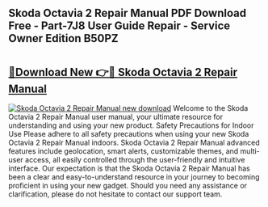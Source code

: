 ## Skoda Octavia 2 Repair Manual PDF Download Free - Part-7J8 User Guide Repair - Service Owner Edition B50PZ

# <h2><a href="http://bc57492.oget.top/?id=Skoda+Octavia+2+Repair+Manual">🔗Download New 👉🔴 Skoda Octavia 2 Repair Manual</a></h2>

[![Skoda Octavia 2 Repair Manual new download](https://i.imgur.com/5g1atiW.png)](http://bc57492.oget.top/?id=Skoda+Octavia+2+Repair+Manual)
Welcome to the Skoda Octavia 2 Repair Manual user manual, your ultimate resource for understanding and using your new product. Safety Precautions for Indoor Use Please adhere to all safety precautions when using your new Skoda Octavia 2 Repair Manual indoors. Skoda Octavia 2 Repair Manual advanced features include geolocation, smart alerts, customizable themes, and multi-user access, all easily controlled through the user-friendly and intuitive interface. Our expectation is that the Skoda Octavia 2 Repair Manual has been a clear and easy-to-understand resource in your journey to becoming proficient in using your new gadget. Should you need any assistance or clarification, please do not hesitate to contact our support team.
